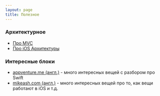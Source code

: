 ```yaml
---
layout: page
title: Полезное
---
```


### Архитектурное

* [Про MVC](https://habrahabr.ru/post/321050/)
* [Про iOS Архитектуры](https://habrahabr.ru/company/badoo/blog/281162/)

### Интересные блоки

* [appventure.me (англ.)](https://appventure.me) - много интересных вещей с разбором про Swift
* [mikeash.com (англ.)](https://mikeash.com/pyblog/) - много интересных вещей про то, как вещи работают в iOS и т.д.
